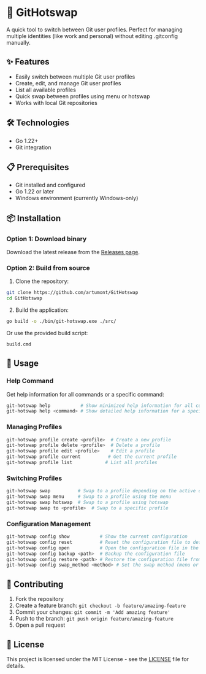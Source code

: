 # 🔄 GitHotswap

A quick tool to switch between Git user profiles. Perfect for managing multiple identities (like work and personal) without editing .gitconfig manually.

## ✨ Features

- Easily switch between multiple Git user profiles
- Create, edit, and manage Git user profiles
- List all available profiles
- Quick swap between profiles using menu or hotswap
- Works with local Git repositories

## 🛠️ Technologies

- Go 1.22+
- Git integration

## 📋 Prerequisites

- Git installed and configured
- Go 1.22 or later
- Windows environment (currently Windows-only)

## 📦 Installation

### Option 1: Download binary

Download the latest release from the [Releases page](https://github.com/artumont/GitHotswap/releases).

### Option 2: Build from source

1. Clone the repository:
```bash
git clone https://github.com/artumont/GitHotswap
cd GitHotswap
```

2. Build the application:
```bash
go build -o ./bin/git-hotswap.exe ./src/
```

Or use the provided build script:
```bash
build.cmd
```

## 🚀 Usage

### Help Command
Get help information for all commands or a specific command:
```bash
git-hotswap help           # Show minimized help information for all commands
git-hotswap help <command> # Show detailed help information for a specific command
```

### Managing Profiles
```bash
git-hotswap profile create <profile>  # Create a new profile
git-hotswap profile delete <profile>  # Delete a profile
git-hotswap profile edit <profile>    # Edit a profile
git-hotswap profile current          # Get the current profile
git-hotswap profile list            # List all profiles
```

### Switching Profiles
```bash
git-hotswap swap          # Swap to a profile depending on the active one
git-hotswap swap menu     # Swap to a profile using the menu
git-hotswap swap hotswap  # Swap to a profile using hotswap
git-hotswap swap to <profile>  # Swap to a specific profile
```

### Configuration Management
```bash
git-hotswap config show           # Show the current configuration
git-hotswap config reset          # Reset the configuration file to default
git-hotswap config open           # Open the configuration file in the default editor
git-hotswap config backup <path>  # Backup the configuration file
git-hotswap config restore <path> # Restore the configuration file from backup
git-hotswap config swap_method <method> # Set the swap method (menu or hotswap)
```

## 🤝 Contributing

1. Fork the repository
2. Create a feature branch: `git checkout -b feature/amazing-feature`
3. Commit your changes: `git commit -m 'Add amazing feature'`
4. Push to the branch: `git push origin feature/amazing-feature`
5. Open a pull request

## 📄 License

This project is licensed under the MIT License - see the [LICENSE](LICENSE) file for details.
